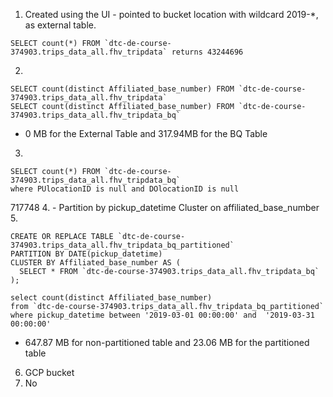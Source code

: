 1. Created using the UI - pointed to bucket location with wildcard 2019-*, as external table. 

```
SELECT count(*) FROM `dtc-de-course-374903.trips_data_all.fhv_tripdata` returns 43244696 
```

2. 

```
SELECT count(distinct Affiliated_base_number) FROM `dtc-de-course-374903.trips_data_all.fhv_tripdata`  
SELECT count(distinct Affiliated_base_number) FROM `dtc-de-course-374903.trips_data_all.fhv_tripdata_bq`
```

- 0 MB for the External Table and 317.94MB for the BQ Table 

3.

```
SELECT count(*) FROM `dtc-de-course-374903.trips_data_all.fhv_tripdata_bq` 
where PUlocationID is null and DOlocationID is null 
```
717748
4. - Partition by pickup_datetime Cluster on affiliated_base_number
5. 

```
CREATE OR REPLACE TABLE `dtc-de-course-374903.trips_data_all.fhv_tripdata_bq_partitioned` 
PARTITION BY DATE(pickup_datetime)
CLUSTER BY Affiliated_base_number AS (
  SELECT * FROM `dtc-de-course-374903.trips_data_all.fhv_tripdata_bq` 
);
```

```
select count(distinct Affiliated_base_number)
from `dtc-de-course-374903.trips_data_all.fhv_tripdata_bq_partitioned` 
where pickup_datetime between '2019-03-01 00:00:00' and  '2019-03-31 00:00:00' 
```

- 647.87 MB for non-partitioned table and 23.06 MB for the partitioned table


6. GCP bucket
7. No